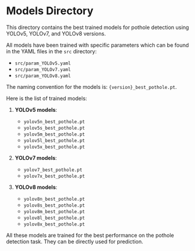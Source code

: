 # Models Directory

This directory contains the best trained models for pothole detection using YOLOv5, YOLOv7, and YOLOv8 versions.

All models have been trained with specific parameters which can be found in the YAML files in the `src` directory:

- `src/param_YOLOv5.yaml`
- `src/param_YOLOv7.yaml`
- `src/param_YOLOv8.yaml`

The naming convention for the models is: `{version}_best_pothole.pt`.

Here is the list of trained models:

1. **YOLOv5 models**:
    - `yolov5n_best_pothole.pt`
    - `yolov5s_best_pothole.pt`
    - `yolov5m_best_pothole.pt`
    - `yolov5l_best_pothole.pt`
    - `yolov5x_best_pothole.pt`

2. **YOLOv7 models**:
    - `yolov7_best_pothole.pt`
    - `yolov7x_best_pothole.pt`

3. **YOLOv8 models**:
    - `yolov8n_best_pothole.pt`
    - `yolov8s_best_pothole.pt`
    - `yolov8m_best_pothole.pt`
    - `yolov8l_best_pothole.pt`
    - `yolov8x_best_pothole.pt`

All these models are trained for the best performance on the pothole detection task. They can be directly used for prediction.
